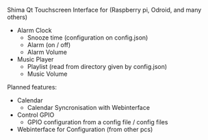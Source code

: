 Shima Qt Touchscreen Interface for (Raspberry pi, Odroid, and many others)

- Alarm Clock
	- Snooze time (configuration on config.json)
	- Alarm (on / off)
	- Alarm Volume
- Music Player
	- Playlist (read from directory given by config.json)
	- Music Volume

Planned features:

- Calendar
	- Calendar Syncronisation with Webinterface
- Control GPIO
	- GPIO configuration from a config file / config files
- Webinterface for Configuration (from other pcs)